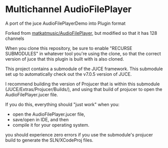 # Multichannel AudioFilePlayer
A port of the juce AudioFilePlayerDemo into Plugin format

Forked from [matkatmusic/AudioFilePlayer](https://github.com/matkatmusic/AudioFilePlayer), but modified so that it has 128 channels

When you clone this repository, be sure to enable "RECURSE SUBMODULES" in whatever tool you're using the clone, so that the correct version of juce that this plugin is built with is also cloned.

This project contains a submodule of the JUCE framework.  This submodule set up to automatically check out the v7.0.5 version of JUCE.

I recommend building the version of Projucer that is within this submodule (JUCE/Extras/Projucer/Builds/), and using that build of projucer to open the AudioFilePlayer.jucer file.

If you do this, everything should "just work" when you: 
- open the AudioFilePlayer.jucer file, 
- save/open in IDE, and then 
- compile it for your operating system.

you should experience zero errors if you use the submodule's projucer build to generate the SLN/XCodeProj files.
